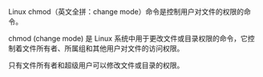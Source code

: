 Linux chmod（英文全拼：change mode）命令是控制用户对文件的权限的命令。

chmod (change mode) 是 Linux 系统中用于更改文件或目录权限的命令，它控制着文件所有者、所属组和其他用户对文件的访问权限。

只有文件所有者和超级用户可以修改文件或目录的权限。
